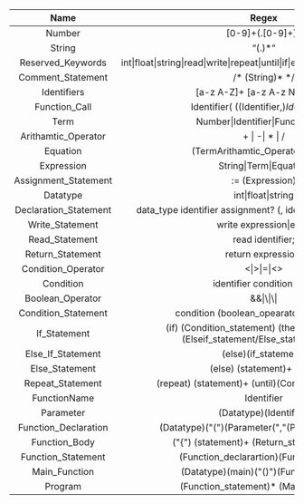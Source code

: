 |         Name          |                            Regex                             |
| :-------------------: | :----------------------------------------------------------: |
|        Number         |                      [0-9]+(\.[0-9]+)?                       |
|        String         |                            “(.)*“                            |
|   Reserved_Keywords   | int\|float\|string\|read\|write\|repeat\|until\|if\|elseif\|else\|then\|return\|endl |
|   Comment_Statement   |                      /\* (String)* \*/                       |
|      Identifiers      |                 [a-z A-Z]+ [a-z A-z Number]*                 |
|     Function_Call     |         Identifier\( ((Identifier,)*Identifier)*) \)         |
|         Term          |              Number\|Identifier\|Function_Call               |
|  Arithamtic_Operator  |                         + \| \-\| \* \| \/                   |
|       Equation        |               (TermArithamtic_Operator)+ Term                |
|      Expression       |                    String\|Term\|Equation                    |
| Assignment_Statement  |                       := (Expression)                        |
|       Datatype        |                      int\|float\|string                      |
| Declaration_Statement | data_type identifier assignment? (, identifier assignment?)\*; |
|    Write_Statement    |                   write expression\|endl;                    |
|    Read_Statement     |                       read identifier;                       |
|   Return_Statement    |                      return expression;                      |
|  Condition_Operator   |                         <\|>\|=\|<>                          |
|       Condition       |                  identifier condition term                   |
|   Boolean_Operator    |                          &&\|\\\|\\\|                          |
|  Condition_Statement  |          condition (boolean_opearator condition)\*           |
|     If_Statement      | (if) (Condition_statement) (then) (statement)+ (Elseif_statement/Else_statement/end) |
|   Else_If_Statement   |                     (else)(if_statement)                     |
|    Else_Statement     |                  (else) (statement)+ (end)                   |
|   Repeat_Statement    |      (repeat) (statement)+ (until)(Condition_statement)      |
|     FunctionName      |                          Identifier                          |
|       Parameter       |                    (Datatype)(Identifier)                    |
| Function_Declaration  |       (Datatype)("(")(Parameter(","(Parameter))?)(")")       |
|     Function_Body     |         ("{") (statement)+ (Return_statement) ("}")          |
|  Function_Statement   |            (Function_declarartion)(Function_body)            |
|     Main_Function     |            (Datatype)(main)("()")(Function_body)             |
|        Program        |            (Function_statement)* (Main_Function)             |
